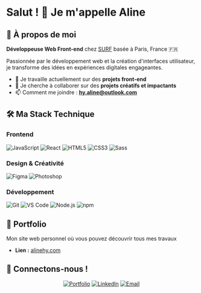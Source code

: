 # Salut ! 👋 Je m'appelle Aline

## 🍵 À propos de moi

**Développeuse Web Front-end** chez [SURF](https://agencesurf.com/) basée à Paris, France 🇫🇷  

Passionnée par le développement web et la création d'interfaces utilisateur, je transforme des idées en expériences digitales engageantes.

- 🔭 Je travaille actuellement sur des **projets front-end**
- 👯 Je cherche à collaborer sur des **projets créatifs et impactants**
- 📫 Comment me joindre : **hy.aline@outlook.com**

## 🛠️ Ma Stack Technique

### Frontend
![JavaScript](https://img.shields.io/badge/-JavaScript-F7DF1E?style=flat-square&logo=javascript&logoColor=black)
![React](https://img.shields.io/badge/-React-61DAFB?style=flat-square&logo=react&logoColor=black)
![HTML5](https://img.shields.io/badge/-HTML5-E34F26?style=flat-square&logo=html5&logoColor=white)
![CSS3](https://img.shields.io/badge/-CSS3-1572B6?style=flat-square&logo=css3&logoColor=white)
![Sass](https://img.shields.io/badge/-Sass-CC6699?style=flat-square&logo=sass&logoColor=white)

### Design & Créativité
![Figma](https://img.shields.io/badge/-Figma-F24E1E?style=flat-square&logo=figma&logoColor=white)
![Photoshop](https://img.shields.io/badge/-Photoshop-31A8FF?style=flat-square&logo=adobe-photoshop&logoColor=white)

### Développement
![Git](https://img.shields.io/badge/-Git-F05032?style=flat-square&logo=git&logoColor=white)
![VS Code](https://img.shields.io/badge/-VS%20Code-007ACC?style=flat-square&logo=visual-studio-code&logoColor=white)
![Node.js](https://img.shields.io/badge/-Node.js-339933?style=flat-square&logo=node.js&logoColor=white)
![npm](https://img.shields.io/badge/-npm-CB3837?style=flat-square&logo=npm&logoColor=white)


## 🌟 Portfolio
Mon site web personnel où vous pouvez découvrir tous mes travaux
- **Lien :** [alinehy.com](https://alinehy.com/)

## 🤝 Connectons-nous !

<div align="center">
  
[![Portfolio](https://img.shields.io/badge/-Portfolio-000000?style=for-the-badge&logo=react&logoColor=white)](https://alinehy.com)
[![LinkedIn](https://img.shields.io/badge/-LinkedIn-0077B5?style=for-the-badge&logo=linkedin&logoColor=white)](https://linkedin.com/in/aline-hy)
[![Email](https://img.shields.io/badge/-Email-D14836?style=for-the-badge&logo=gmail&logoColor=white)](mailto:hy.aline@outlook.com)

</div>
